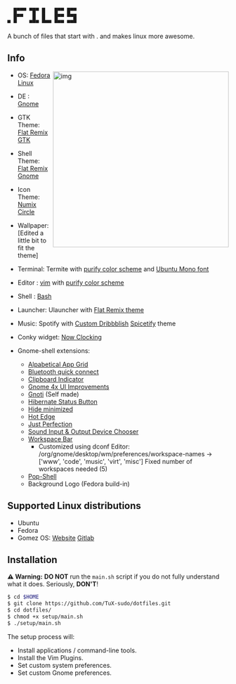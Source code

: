 
```
  █▀▀▀ ▀█▀ █   █▀▀ █▀▀
  █▀▀   █  █   █▀▀ ▀▀█
▀ ▀    ▀▀▀ ▀▀▀ ▀▀▀ ▀▀▀
```

A bunch of files that start with . and makes linux more awesome.

## Info
<img src="./assets/preview.png" alt="img" align="right" width="400px">

- OS: [Fedora Linux](https://getfedora.org/)
- DE : [Gnome](https://gitlab.gnome.org/GNOME/gnome-shell)
- GTK Theme: [Flat Remix GTK](https://github.com/daniruiz/flat-remix-gtk)
- Shell Theme: [Flat Remix Gnome](https://github.com/daniruiz/flat-remix-gnome)
- Icon Theme: [Numix Circle](https://github.com/numixproject/numix-icon-theme-circle)
- Wallpaper: [Edited a little bit to fit the theme]
- Terminal: Termite with [purify color scheme](https://github.com/kyoz/purify/tree/master/termite) and [Ubuntu Mono font](https://design.ubuntu.com/font/)
- Editor : [vim](https://github.com/vim/vim)
 with [purify color scheme](https://github.com/kyoz/purify/tree/master/vim)
- Shell : [Bash](https://www.gnu.org/software/bash/)
- Launcher: Ulauncher with [Flat Remix theme](https://github.com/TuX-sudo/dotfiles/tree/master/.config/ulauncher/user-themes/flat-remix-darkest)
- Music: Spotify with [Custom Dribbblish](https://github.com/TuX-sudo/dotfiles/tree/master/.config/spicetify/Themes/Dribbblish) [Spicetify](https://github.com/khanhas/spicetify-cli) theme
- Conky widget: [Now Clocking](https://github.com/rayzr522/now-clocking)

- Gnome-shell extensions:
  - [Alpabetical App Grid](https://github.com/stuarthayhurst/alphabetical-grid-extension)
  - [Bluetooth quick connect](https://github.com/bjarosze/gnome-bluetooth-quick-connect)
  - [Clipboard Indicator](https://github.com/Tudmotu/gnome-shell-extension-clipboard-indicator)
  - [Gnome 4x UI Improvements](https://github.com/axxapy/gnome-ui-tune)
  - [Gnoti](https://github.com/TuX-sudo/gnoti) (Self made)
  - [Hibernate Status Button](https://github.com/arelange/gnome-shell-extension-hibernate-status)
  - [Hide minimized](https://github.com/danigm/hide-minimized)
  - [Hot Edge](https://github.com/jdoda/hotedge)
  - [Just Perfection](https://gitlab.gnome.org/jrahmatzadeh/just-perfection)
  - [Sound Input & Output Device Chooser](https://github.com/kgshank/gse-sound-output-device-chooser)
  - [Workspace Bar](https://github.com/fthx/workspaces-bar) 
    - Customized using dconf Editor: /org/gnome/desktop/wm/preferences/workspace-names -> ['www', 'code', 'music', 'virt', 'misc'] Fixed number of workspaces needed (5)
  - [Pop-Shell](https://github.com/pop-os/shell)
  - Background Logo (Fedora build-in)

## Supported Linux distributions
- Ubuntu
- Fedora
- Gomez OS: [Website](gomezos.tk) [Gitlab](https://gitlab.com/gomez-os)

## Installation

**⚠️ Warning:** **DO NOT** run the `main.sh` script if you do not fully understand what it does. Seriously, **DON'T**!

```bash
$ cd $HOME
$ git clone https://github.com/TuX-sudo/dotfiles.git
$ cd dotfiles/
$ chmod +x setup/main.sh
$ ./setup/main.sh
```
The setup process will:

- Install applications / command-line tools.
- Install the Vim Plugins.
- Set custom system preferences.
- Set custom Gnome preferences.
